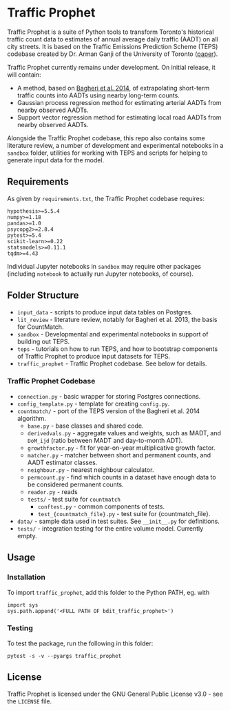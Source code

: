 # Traffic Prophet

Traffic Prophet is a suite of Python tools to transform Toronto's historical
traffic count data to estimates of annual average daily traffic (AADT) on all
city streets. It is based on the Traffic Emissions Prediction Scheme (TEPS) codebase
created by Dr. Arman Ganji of the University of Toronto ([paper](https://onlinelibrary.wiley.com/doi/abs/10.1111/mice.12508)).

Traffic Prophet currently remains under development.  On initial release, it
will contain:

* A method, based on [Bagheri et al. 2014](
https://ascelibrary.org/doi/abs/10.1061/%28ASCE%29TE.1943-5436.0000528), of
extrapolating short-term traffic counts into AADTs using nearby long-term
counts.
* Gaussian process regression method for estimating arterial AADTs from nearby
observed AADTs.
* Support vector regression method for estimating local road AADTs from nearby
observed AADTs.

Alongside the Traffic Prophet codebase, this repo also contains some literature
review, a number of development and experimental notebooks in a `sandbox`
folder, utilities for working with TEPS and scripts for helping to generate
input data for the model.


## Requirements

As given by `requirements.txt`, the Traffic Prophet codebase requires:

```
hypothesis>=5.5.4
numpy>=1.18
pandas>=1.0
psycopg2>=2.8.4
pytest>=5.4
scikit-learn>=0.22
statsmodels>=0.11.1
tqdm>=4.43
```

Individual Jupyter notebooks in `sandbox` may require other packages (including
`notebook` to actually run Jupyter notebooks, of course).

## Folder Structure

- `input_data` - scripts to produce input data tables on Postgres.
- `lit_review` - literature review, notably for Bagheri et al. 2013, the basis
  for CountMatch.
- `sandbox` - Developmental and experimental notebooks in support of building
  out TEPS.
- `teps` - tutorials on how to run TEPS, and how to bootstrap components of
  Traffic Prophet to produce input datasets for TEPS.
- `traffic_prophet` - Traffic Prophet codebase. See below for details.

### Traffic Prophet Codebase

- `connection.py` - basic wrapper for storing Postgres connections.
- `config_template.py` - template for creating `config.py`.
- `countmatch/` - port of the TEPS version of the Bagheri et al. 2014 algorithm.
  - `base.py` - base classes and shared code.
  - `derivedvals.py` - aggregate values and weights, such as MADT, and `DoM_ijd`
    (ratio between MADT and day-to-month ADT).
  - `growthfactor.py` - fit for year-on-year multiplicative growth factor.
  - `matcher.py` - matcher between short and permanent counts, and AADT
    estimator classes.
  - `neighbour.py` - nearest neighbour calculator.
  - `permcount.py` - find which counts in a dataset have enough data to be
    considered permanent counts.
  - `reader.py` - reads
  - `tests/` - test suite for `countmatch`
    - `conftest.py` - common components of tests.
    - `test_{countmatch_file}.py` - test suite for {countmatch_file}.
- `data/` - sample data used in test suites. See `__init__.py` for definitions.
- `tests/` - integration testing for the entire volume model. Currently empty.

## Usage

### Installation

To import `traffic_prophet`, add this folder to the Python PATH, eg. with

```
import sys
sys.path.append('<FULL PATH OF bdit_traffic_prophet>')
```

### Testing

To test the package, run the following in this folder:

```
pytest -s -v --pyargs traffic_prophet
```

## License

Traffic Prophet is licensed under the GNU General Public License v3.0 - see the
`LICENSE` file.
